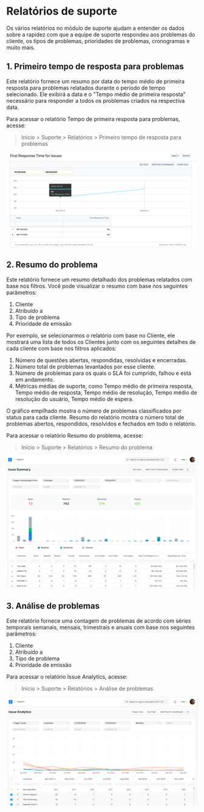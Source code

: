 # Relatórios de suporte


Os vários relatórios no módulo de suporte ajudam a entender os dados sobre a rapidez com que a equipe de suporte respondeu aos problemas do cliente, os tipos de problemas, prioridades de problemas, cronogramas e muito mais.


## 1. Primeiro tempo de resposta para problemas


Este relatório fornece um resumo por data do tempo médio de primeira resposta para problemas relatados durante o período de tempo selecionado. Ele exibirá a data e o "Tempo médio de primeira resposta" necessário para responder a todos os problemas criados na respectiva data.


Para acessar o relatório Tempo de primeira resposta para problemas, acesse:



>
> Início > Suporte > Relatórios > Primeiro tempo de resposta para problemas
>
>
>


![Primeiro tempo de resposta para problemas](/files/first-response-time.png)


## 2. Resumo do problema


Este relatório fornece um resumo detalhado dos problemas relatados com base nos filtros. Você pode visualizar o resumo com base nos seguintes parâmetros:


1. Cliente
2. Atribuído a
3. Tipo de problema
4. Prioridade de emissão


Por exemplo, se selecionarmos o relatório com base no Cliente, ele mostrará uma lista de todos os Clientes junto com os seguintes detalhes de cada cliente com base nos filtros aplicados:


1. Número de questões abertas, respondidas, resolvidas e encerradas.
2. Número total de problemas levantados por esse cliente.
3. Número de problemas para os quais o SLA foi cumprido, falhou e está em andamento.
4. Métricas médias de suporte, como Tempo médio de primeira resposta, Tempo médio de resposta, Tempo médio de resolução, Tempo médio de resolução do usuário, Tempo médio de espera.


O gráfico empilhado mostra o número de problemas classificados por status para cada cliente. Resumo do relatório mostra o número total de problemas abertos, respondidos, resolvidos e fechados em todo o relatório.


Para acessar o relatório Resumo do problema, acesse:



>
> Início > Suporte > Relatórios > Resumo do problema
>
>
>


![Resumo do problema](/files/issue-summary-report.png)


## 3. Análise de problemas


Este relatório fornece uma contagem de problemas de acordo com séries temporais semanais, mensais, trimestrais e anuais com base nos seguintes parâmetros:


1. Cliente
2. Atribuído a
3. Tipo de problema
4. Prioridade de emissão


Para acessar o relatório Issue Analytics, acesse:



>
> Início > Suporte > Relatórios > Análise de problemas
>
>
>


![Análise de problemas](/files/issue-analytics.png)